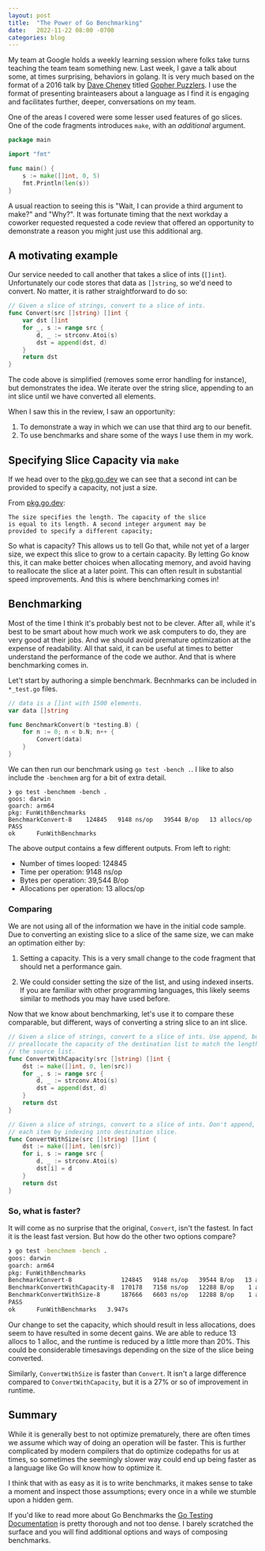 ```yaml
---
layout: post
title:  "The Power of Go Benchmarking"
date:   2022-11-22 08:00 -0700
categories: blog
---
```


My team at Google holds a weekly learning session where folks take
turns teaching the team team something new. Last week, I gave a talk about
some, at times surprising, behaviors in golang. It is very much based on the
format of a 2016 talk by
[Dave Cheney](https://github.com/davecheney)
titled [Gopher Puzzlers](https://www.youtube.com/watch?v=dJCV90Yee1o).
I use the format of presenting brainteasers about a
language as I find it is engaging and facilitates further, deeper,
conversations on my team.

One of the areas I covered were some lesser used features of go slices.
One of the code fragments introduces `make`, with an *additional* argument.

```go
package main

import "fmt"

func main() {
    s := make([]int, 0, 5)
    fmt.Println(len(s))
}
```

A usual reaction to seeing this is "Wait, I can provide a third argument to
make?" and "Why?". It was fortunate timing that the next workday a coworker
requested requested a code review that offered an opportunity to demonstrate
a reason you might just use this additional arg.

## A motivating example

Our service needed to call another that takes a slice of ints (`[]int`).
Unfortunately our code stores that data as `[]string`, so we'd need to convert.
No matter, it is rather straightforward to do so:

```go
// Given a slice of strings, convert to a slice of ints.
func Convert(src []string) []int {
	var dst []int
	for _, s := range src {
		d, _ := strconv.Atoi(s)
		dst = append(dst, d)
	}
	return dst
}
```

The code above is simplified (removes some error handling for instance), but
demonstrates the idea. We iterate over the string slice, appending to an int
slice until we have converted all elements.

When I saw this in the review, I saw an opportunity:

1. To demonstrate a way in which we can use that third arg to our benefit.
2. To use benchmarks and share some of the ways I use them in my work.

## Specifying Slice Capacity via `make`

If we head over to the [pkg.go.dev](https://pkg.go.dev/builtin#make) we can see that a second int can be provided to specify a capacity, not just a size.

From [pkg.go.dev](https://pkg.go.dev/builtin#make):

    The size specifies the length. The capacity of the slice
    is equal to its length. A second integer argument may be
    provided to specify a different capacity;

So what is capacity? This allows us to tell Go that, while not yet of a larger
size, we expect this slice to grow to a certain capacity. By letting Go know
this, it can make better choices when allocating memory, and avoid having to
reallocate the slice at a later point. This can often result in substantial
speed improvements. And this is where benchmarking comes in!

## Benchmarking

Most of the time I think it's probably best not to be clever. After all, while
it's best to be smart about how much work we ask computers to do, they are
very good at their jobs. And we should avoid premature optimization at the
expense of readability. All that said, it can be useful at times to better
understand the performance of the code we author. And that is where
benchmarking comes in.

Let't start by authoring a simple benchmark. Becnhmarks can be included in
`*_test.go` files.

```go
// data is a []int with 1500 elements.
var data []string

func BenchmarkConvert(b *testing.B) {
	for n := 0; n < b.N; n++ {
		Convert(data)
	}
}
```

We can then run our benchmark using `go test -bench .`. I like to also include
the `-benchmem` arg for a bit of extra detail.

```
❯ go test -benchmem -bench .
goos: darwin
goarch: arm64
pkg: FunWithBenchmarks
BenchmarkConvert-8    124845   9148 ns/op   39544 B/op   13 allocs/op
PASS
ok  	FunWithBenchmarks
```

The above output contains a few different outputs. From left to right:

- Number of times looped: 124845
- Time per operation: 9148 ns/op
- Bytes per operation: 39,544 B/op
- Allocations per operation: 13 allocs/op

### Comparing

We are not using all of the information we have in the initial code sample.
Due to converting an existing slice to a slice of the same size, we can make an
optimation either by:

1. Setting a capacity. This is a very small change to the code fragment that
   should net a performance gain.

2. We could consider setting the size of the list, and using indexed inserts.
   If you are familiar with other programming languages, this likely seems
   similar to methods you may have used before.

Now that we know about benchmarking, let's use it to compare these comparable,
but different, ways of converting a string slice to an int slice.

```go
// Given a slice of strings, convert to a slice of ints. Use append, but
// preallocate the capacity of the destination list to match the length of
// the source list.
func ConvertWithCapacity(src []string) []int {
	dst := make([]int, 0, len(src))
	for _, s := range src {
		d, _ := strconv.Atoi(s)
		dst = append(dst, d)
	}
	return dst
}

// Given a slice of strings, convert to a slice of ints. Don't append, update
// each item by indexing into destination slice.
func ConvertWithSize(src []string) []int {
	dst := make([]int, len(src))
	for i, s := range src {
		d, _ := strconv.Atoi(s)
		dst[i] = d
	}
	return dst
}
```

### So, what is faster?

It will come as no surprise that the original, `Convert`, isn't the fastest.
In fact it is the least fast version. But how do the other two options compare?

<!-- 
Here is the full benchmark test:

```go
var data []string

func init() {
	for i := 0; i < 1500; i++ {
		data = append(data, fmt.Sprint(i))
	}
}

func BenchmarkConvert(b *testing.B) {
	for n := 0; n < b.N; n++ {
		Convert(data)
	}
}

func BenchmarkConvertWithCapacity(b *testing.B) {
	for n := 0; n < b.N; n++ {
		ConvertWithCapacity(data)
	}
}

func BenchmarkConvertWithSize(b *testing.B) {
	for n := 0; n < b.N; n++ {
		ConvertWithSize(data)
	}
}
```
-->


```sh
❯ go test -benchmem -bench .
goos: darwin
goarch: arm64
pkg: FunWithBenchmarks
BenchmarkConvert-8              124845   9148 ns/op   39544 B/op   13 allocs/op
BenchmarkConvertWithCapacity-8  170178   7158 ns/op   12288 B/op    1 allocs/op
BenchmarkConvertWithSize-8      187666   6603 ns/op   12288 B/op    1 allocs/op
PASS
ok  	FunWithBenchmarks	3.947s
```

Our change to set the capacity, which should result in less allocations, does
seem to have resulted in some decent gains. We are able to reduce 13 allocs to
1 alloc, and the runtime is reduced by a little more than 20%. This could be
considerable timesavings depending on the size of the slice being converted.

Similarly, `ConvertWithSize` is faster than `Convert`. It isn't a large
difference compared to `ConvertWithCapacity`, but it is a 27% or so of improvement in runtime.

## Summary

While it is generally best to not optimize prematurely, there are often times
we assume which way of doing an operation will be faster. This is further
complicated by modern compilers that do optimize codepaths for us at times, so
sometimes the seemingly slower way could end up being faster as a language like
Go will know how to optimize it.

I think that with as easy as it is to write
benchmarks, it makes sense to take a moment and inspect those assumptions;
every once in a while we stumble upon a hidden gem.

If you'd like to read more about Go Benchmarks the
[Go Testing Documentation](https://pkg.go.dev/testing#hdr-Benchmarks) is pretty
thorough and not too dense. I barely scratched the surface and you will find
additional options and ways of composing benchmarks.
